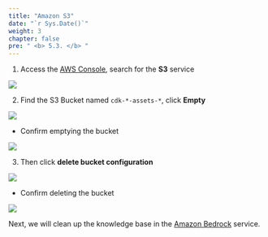 ```yaml
---
title: "Amazon S3"
date: "`r Sys.Date()`"
weight: 3
chapter: false
pre: " <b> 5.3. </b> "
---
```


1. Access the [AWS Console](https://console.aws.amazon.com/console), search for the **S3** service

![](/images/5.cleanup/0005-s3.png)

2. Find the S3 Bucket named `cdk-*-assets-*`, click **Empty**

![](/images/5.cleanup/0001-s3.png)

- Confirm emptying the bucket

![](/images/5.cleanup/0002-s3.png)

3. Then click **delete bucket configuration**

![](/images/5.cleanup/0003-s3.png)

- Confirm deleting the bucket

![](/images/5.cleanup/0004-s3.png)

Next, we will clean up the knowledge base in the [Amazon Bedrock](5-cleanup/5.4-knowledgebase/) service.
